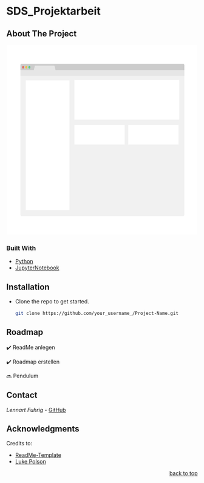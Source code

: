 # SDS_Projektarbeit
<div id="top"></div>

## About The Project
<div align="center">
  <a href="https://github.com/lennart2810/SDS_Projektarbeit/blob/master/appendix">
    <img src="appendix/screenshot.png" alt="Images" width="500" height="500">
  </a>
</div>

<!-- Überschrift mittig ausrichten -->
<!-- <h3 align="center">Überschrift</h3> -->

### Built With
* [Python](https://www.python.org)
* [JupyterNotebook ](https://www.anaconda.com/products/individual#Downloads)

## Installation
* Clone the repo to get started.
   ```sh
   git clone https://github.com/your_username_/Project-Name.git
   ```

<!-- inline code -->
<!-- Clone the repo `git clone https://github.com/your_username_/Project-Name.git` to get started. -->

## Roadmap
:heavy_check_mark: ReadMe anlegen

:heavy_check_mark: Roadmap erstellen

:soon: Pendulum

## Contact
_Lennart Fuhrig_ - [GitHub](https://github.com/lennart2810) 

## Acknowledgments

Credits to:
* [ReadMe-Template](https://github.com/othneildrew/Best-README-Template)
* [Luke Polson](https://github.com/lukepolson/youtube_channel/blob/main/Python%20Metaphysics%20Series/vid4.ipynb)



<p align="right"><a href="#top">back to top</a></p>
